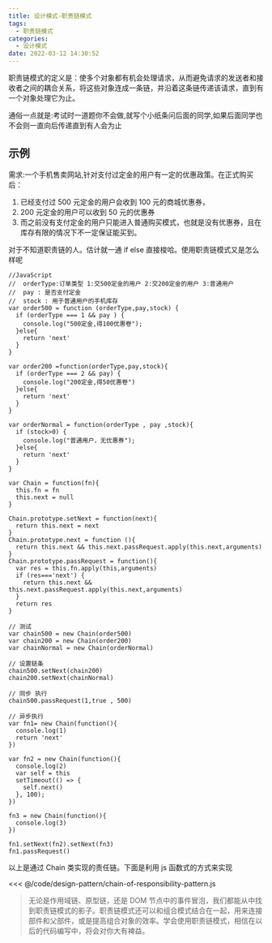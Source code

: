 ```yaml
---
title: 设计模式-职责链模式
tags:
  - 职责链模式
categories:
  - 设计模式
date: 2022-03-12 14:30:52
---
```


职责链模式的定义是：使多个对象都有机会处理请求，从而避免请求的发送者和接收者之间的耦合关系，将这些对象连成一条链，并沿着这条链传递该请求，直到有一个对象处理它为止。

通俗一点就是:考试时一道题你不会做,就写个小纸条问后面的同学,如果后面同学也不会则一直向后传递直到有人会为止

<!-- more -->

## 示例

需求:一个手机售卖网站,针对支付过定金的用户有一定的优惠政策。在正式购买后：

1. 已经支付过 500 元定金的用户会收到 100 元的商城优惠券，
2. 200 元定金的用户可以收到 50 元的优惠券
3. 而之前没有支付定金的用户只能进入普通购买模式，也就是没有优惠券，且在库存有限的情况下不一定保证能买到。

对于不知道职责链的人。估计就一通 if else 直接梭哈。使用职责链模式又是怎么样呢

```JS
//JavaScript
//  orderType:订单类型 1:交500定金的用户 2:交200定金的用户 3:普通用户
//  pay : 是否支付定金
//  stock : 用于普通用户的手机库存
var order500 = function (orderType,pay,stock) {
  if (orderType === 1 && pay ) {
    console.log("500定金,得100优惠卷");
  }else{
    return 'next'
  }
}

var order200 =function(orderType,pay,stock){
  if (orderType === 2 && pay) {
    console.log("200定金,得50优惠卷")
  }else{
    return 'next'
  }
}

var orderNormal = function(orderType , pay ,stock){
  if (stock>0) {
    console.log("普通用户，无优惠券");
  }else{
    return 'next'
  }
}

var Chain = function(fn){
  this.fn = fn
  this.next = null
}

Chain.prototype.setNext = function(next){
  return this.next = next
}
Chain.prototype.next = function (){
  return this.next && this.next.passRequest.apply(this.next,arguments)
}
Chain.prototype.passRequest = function(){
  var res = this.fn.apply(this,arguments)
  if (res==='next') {
    return this.next && this.next.passRequest.apply(this.next,arguments)
  }
  return res
}

// 测试
var chain500 = new Chain(order500)
var chain200 = new Chain(order200)
var chainNormal = new Chain(orderNormal)

// 设置链条
chain500.setNext(chain200)
chain200.setNext(chainNormal)

// 同步 执行
chain500.passRequest(1,true , 500)

// 异步执行
var fn1= new Chain(function(){
  console.log(1)
  return 'next'
})

var fn2 = new Chain(function(){
  console.log(2)
  var self = this
  setTimeout(() => {
    self.next()
  }, 100);
})

fn3 = new Chain(function(){
  console.log(3)
})

fn1.setNext(fn2).setNext(fn3)
fn1.passRequest()
```

以上是通过 Chain 类实现的责任链。下面是利用 js 函数式的方式来实现

<<< @/code/design-pattern/chain-of-responsibility-pattern.js

> 无论是作用域链、原型链，还是 DOM 节点中的事件冒泡，我们都能从中找到职责链模式的影子。职责链模式还可以和组合模式结合在一起，用来连接部件和父部件，或是提高组合对象的效率。学会使用职责链模式，相信在以后的代码编写中，将会对你大有裨益。
